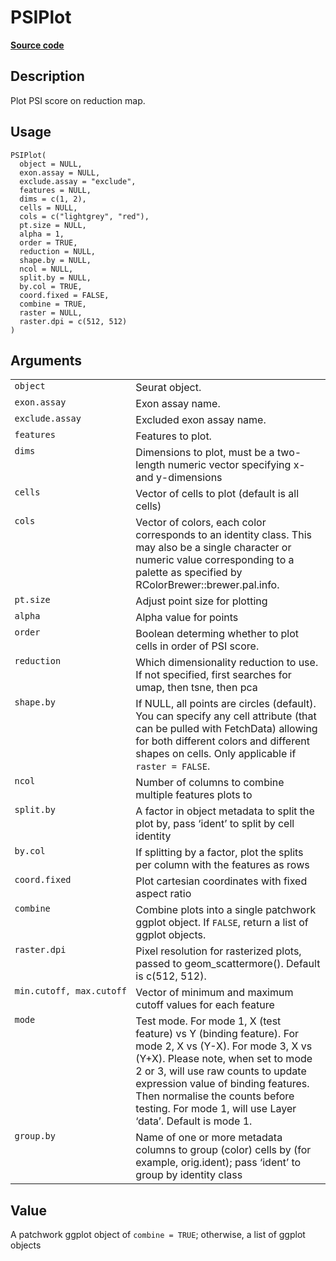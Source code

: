 

# PSIPlot

[**Source code**](https://github.com/shiquan/Yano/tree/master/R/#L)

## Description

Plot PSI score on reduction map.

## Usage

<pre><code class='language-R'>PSIPlot(
  object = NULL,
  exon.assay = NULL,
  exclude.assay = "exclude",
  features = NULL,
  dims = c(1, 2),
  cells = NULL,
  cols = c("lightgrey", "red"),
  pt.size = NULL,
  alpha = 1,
  order = TRUE,
  reduction = NULL,
  shape.by = NULL,
  ncol = NULL,
  split.by = NULL,
  by.col = TRUE,
  coord.fixed = FALSE,
  combine = TRUE,
  raster = NULL,
  raster.dpi = c(512, 512)
)
</code></pre>

## Arguments

<table>
<tr>
<td style="white-space: nowrap; font-family: monospace; vertical-align: top">
<code id="object">object</code>
</td>
<td>
Seurat object.
</td>
</tr>
<tr>
<td style="white-space: nowrap; font-family: monospace; vertical-align: top">
<code id="exon.assay">exon.assay</code>
</td>
<td>
Exon assay name.
</td>
</tr>
<tr>
<td style="white-space: nowrap; font-family: monospace; vertical-align: top">
<code id="exclude.assay">exclude.assay</code>
</td>
<td>
Excluded exon assay name.
</td>
</tr>
<tr>
<td style="white-space: nowrap; font-family: monospace; vertical-align: top">
<code id="features">features</code>
</td>
<td>
Features to plot.
</td>
</tr>
<tr>
<td style="white-space: nowrap; font-family: monospace; vertical-align: top">
<code id="dims">dims</code>
</td>
<td>
Dimensions to plot, must be a two-length numeric vector specifying x-
and y-dimensions
</td>
</tr>
<tr>
<td style="white-space: nowrap; font-family: monospace; vertical-align: top">
<code id="cells">cells</code>
</td>
<td>
Vector of cells to plot (default is all cells)
</td>
</tr>
<tr>
<td style="white-space: nowrap; font-family: monospace; vertical-align: top">
<code id="cols">cols</code>
</td>
<td>
Vector of colors, each color corresponds to an identity class. This may
also be a single character or numeric value corresponding to a palette
as specified by RColorBrewer::brewer.pal.info.
</td>
</tr>
<tr>
<td style="white-space: nowrap; font-family: monospace; vertical-align: top">
<code id="pt.size">pt.size</code>
</td>
<td>
Adjust point size for plotting
</td>
</tr>
<tr>
<td style="white-space: nowrap; font-family: monospace; vertical-align: top">
<code id="alpha">alpha</code>
</td>
<td>
Alpha value for points
</td>
</tr>
<tr>
<td style="white-space: nowrap; font-family: monospace; vertical-align: top">
<code id="order">order</code>
</td>
<td>
Boolean determing whether to plot cells in order of PSI score.
</td>
</tr>
<tr>
<td style="white-space: nowrap; font-family: monospace; vertical-align: top">
<code id="reduction">reduction</code>
</td>
<td>
Which dimensionality reduction to use. If not specified, first searches
for umap, then tsne, then pca
</td>
</tr>
<tr>
<td style="white-space: nowrap; font-family: monospace; vertical-align: top">
<code id="shape.by">shape.by</code>
</td>
<td>
If NULL, all points are circles (default). You can specify any cell
attribute (that can be pulled with FetchData) allowing for both
different colors and different shapes on cells. Only applicable if
<code>raster = FALSE</code>.
</td>
</tr>
<tr>
<td style="white-space: nowrap; font-family: monospace; vertical-align: top">
<code id="ncol">ncol</code>
</td>
<td>
Number of columns to combine multiple features plots to
</td>
</tr>
<tr>
<td style="white-space: nowrap; font-family: monospace; vertical-align: top">
<code id="split.by">split.by</code>
</td>
<td>
A factor in object metadata to split the plot by, pass ‘ident’ to split
by cell identity
</td>
</tr>
<tr>
<td style="white-space: nowrap; font-family: monospace; vertical-align: top">
<code id="by.col">by.col</code>
</td>
<td>
If splitting by a factor, plot the splits per column with the features
as rows
</td>
</tr>
<tr>
<td style="white-space: nowrap; font-family: monospace; vertical-align: top">
<code id="coord.fixed">coord.fixed</code>
</td>
<td>
Plot cartesian coordinates with fixed aspect ratio
</td>
</tr>
<tr>
<td style="white-space: nowrap; font-family: monospace; vertical-align: top">
<code id="combine">combine</code>
</td>
<td>
Combine plots into a single patchwork ggplot object. If
<code>FALSE</code>, return a list of ggplot objects.
</td>
</tr>
<tr>
<td style="white-space: nowrap; font-family: monospace; vertical-align: top">
<code id="raster.dpi">raster.dpi</code>
</td>
<td>
Pixel resolution for rasterized plots, passed to geom_scattermore().
Default is c(512, 512).
</td>
</tr>
<tr>
<td style="white-space: nowrap; font-family: monospace; vertical-align: top">
<code id="min.cutoff">min.cutoff</code>,
<code id="max.cutoff">max.cutoff</code>
</td>
<td>
Vector of minimum and maximum cutoff values for each feature
</td>
</tr>
<tr>
<td style="white-space: nowrap; font-family: monospace; vertical-align: top">
<code id="mode">mode</code>
</td>
<td>
Test mode. For mode 1, X (test feature) vs Y (binding feature). For mode
2, X vs (Y-X). For mode 3, X vs (Y+X). Please note, when set to mode 2
or 3, will use raw counts to update expression value of binding
features. Then normalise the counts before testing. For mode 1, will use
Layer ‘data’. Default is mode 1.
</td>
</tr>
<tr>
<td style="white-space: nowrap; font-family: monospace; vertical-align: top">
<code id="group.by">group.by</code>
</td>
<td>
Name of one or more metadata columns to group (color) cells by (for
example, orig.ident); pass ‘ident’ to group by identity class
</td>
</tr>
</table>

## Value

A patchwork ggplot object of <code>combine = TRUE</code>; otherwise, a
list of ggplot objects

